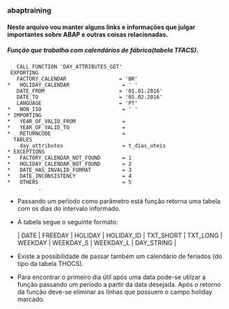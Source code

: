 ### abaptraining

#### Neste arquivo vou manter alguns links e informações que julgar importantes sobre ABAP e outras coisas relacionadas.

##### Função que trabalha com _calendários de fábrica_(tabela TFACS).
```
   CALL FUNCTION 'DAY_ATTRIBUTES_GET'
 EXPORTING
   FACTORY_CALENDAR                 = 'BR'
*   HOLIDAY_CALENDAR                 = ' '
   DATE_FROM                        = '01.01.2016'
   DATE_TO                          = '05.02.2016'
   LANGUAGE                         = 'PT'
*   NON_ISO                          = ' '
* IMPORTING
*   YEAR_OF_VALID_FROM               =
*   YEAR_OF_VALID_TO                 =
*   RETURNCODE                       =
  TABLES
    day_attributes                   = t_dias_uteis
* EXCEPTIONS
*   FACTORY_CALENDAR_NOT_FOUND       = 1
*   HOLIDAY_CALENDAR_NOT_FOUND       = 2
*   DATE_HAS_INVALID_FORMAT          = 3
*   DATE_INCONSISTENCY               = 4
*   OTHERS                           = 5
          .   
```
- Passando um peŕíodo como parâmetro está função retorna uma tabela com os dias do intervalo informado.
- A tabela segue o seguinte formato:
   
   | DATE | FREEDAY | HOLIDAY | HOLIDAY_ID | TXT_SHORT | TXT_LONG | WEEKDAY | WEEKDAY_S | WEEKDAY_L | DAY_STRING |
   
- Existe a possibilidade de passar também um calendário de feriados (do tipo da tabela THOCS).
- Para encontrar o primeiro dia útil após uma data pode-se utilzar a função passando um período a partir da data desejada. Após o retorno da função deve-se eliminar as linhas que possuem o campo holiday marcado.


